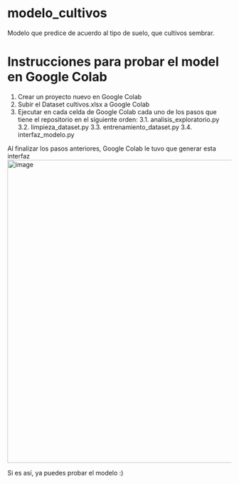 # modelo_cultivos
Modelo que predice de acuerdo al tipo de suelo, que cultivos sembrar.

# Instrucciones para probar el model en Google Colab

1. Crear un proyecto nuevo en Google Colab
2. Subir el Dataset cultivos.xlsx a Google Colab
3. Ejecutar en cada celda de Google Colab cada uno de los pasos que tiene el repositorio en el siguiente orden:
     3.1. analisis_exploratorio.py
     3.2. limpieza_dataset.py
     3.3. entrenamiento_dataset.py
     3.4. interfaz_modelo.py

Al finalizar los pasos anteriores, Google Colab le tuvo que generar esta interfaz
<img width="1356" height="679" alt="image" src="https://github.com/user-attachments/assets/ed32f13f-04c4-43c4-96f1-8f01f2f6f3fa" />

Si es así, ya puedes probar el modelo :)

